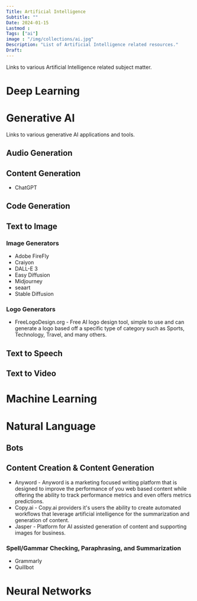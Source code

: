 ```yaml
---
Title: Artificial Intelligence
Subtitle: ""
Date: 2024-01-15
Lastmod : 
Tags: ["ai"]
image : "/img/collections/ai.jpg"
Description: "List of Artificial Intelligence related resources."
Draft: 
---
```


Links to various Artificial Intelligence related subject matter. 

# Deep Learning


# Generative AI
Links to various generative AI applications and tools.


## Audio Generation


## Content Generation
- ChatGPT


## Code Generation


## Text to Image 


### Image Generators
- Adobe FireFly
- Craiyon
- DALL-E 3
- Easy Diffusion
- Midjourney
- seaart
- Stable Diffusion


### Logo Generators
- FreeLogoDesign.org - Free AI logo design tool, simple to use and can generate a logo based off a specific type of category such as Sports, Technology, Travel, and many others.


## Text to Speech


## Text to Video



# Machine Learning


# Natural Language


## Bots


## Content Creation & Content Generation
- Anyword - Anyword is a marketing focused writing platform that is designed to improve the performance of you web based content while offering the ability to track performance metrics and even offers metrics predictions. 
- Copy.ai - Copy.ai providers it's users the ability to create automated workflows that leverage artificial intelligence for the summarization and generation of content. 
- Jasper - Platform for AI assisted generation of content and supporting images for business. 


### Spell/Gammar Checking, Paraphrasing, and Summarization
- Grammarly
- Quillbot

# Neural Networks
